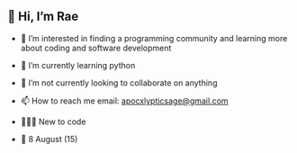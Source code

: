 <h2> 👋 Hi, I’m Rae </h2>
<body>
  
- 👀 I’m interested in finding a programming community and learning more about coding and software development

- 🌱 I’m currently learning python

 - 💞️ I’m not currently looking to collaborate on anything

 - 📫 How to reach me email: apocxlypticsage@gmail.com

 - 👩🏻‍💻 New to code
  
 - 🎂 8 August (15)
</body>
<!---
CodingRae/CodingRae is a ✨ special ✨ repository because its `README.md` (this file) appears on your GitHub profile.
You can click the Preview link to take a look at your changes.
--->
